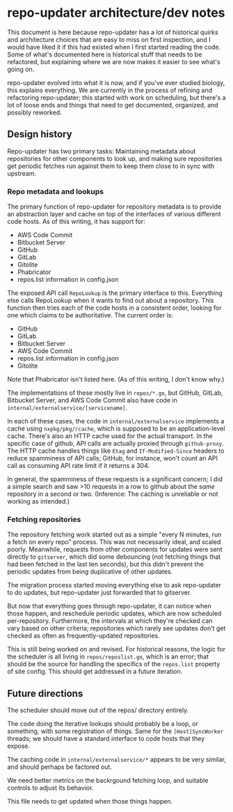 # repo-updater architecture/dev notes

This document is here because repo-updater has a lot of historical quirks and architecture choices that are easy to miss on first inspection, and I would have liked it if this had existed when I first started reading the code. Some of what's documented here is historical stuff that needs to be refactored, but explaining where we are now makes it easier to see what's going on.

repo-updater evolved into what it is now, and if you've ever studied biology, this explains everything. We are currently in the process of refining and refactoring repo-updater; this started with work on scheduling, but there's a lot of loose ends and things that need to get documented, organized, and possibly reworked.

## Design history

Repo-updater has two primary tasks: Maintaining metadata about repositories for other components to look up, and making sure repositories get periodic fetches run against them to keep them close to in sync with upstream.

### Repo metadata and lookups

The primary function of repo-updater for repository metadata is to provide an abstraction layer and cache on top of the interfaces of various different code hosts. As of this writing, it has support for:

- AWS Code Commit
- Bitbucket Server
- GitHub
- GitLab
- Gitolite
- Phabricator
- repos.list information in config.json

The exposed API call `RepoLookup` is the primary interface to this. Everything else calls RepoLookup when it wants to find out about a repository. This function then tries each of the code hosts in a consistent order, looking for one which claims to be authoritative. The current order is:

- GitHub
- GitLab
- Bitbucket Server
- AWS Code Commit
- repos.list information in config.json
- Gitolite

Note that Phabricator isn't listed here. (As of this writing, I don't know why.)

The implementations of these mostly live in `repos/*.go`, but GitHub, GitLab, Bitbucket Server, and AWS Code Commit also have code in `internal/externalservice/[servicename]`.

In each of these cases, the code in `internal/externalservice` implements a cache using `nxpkg/pkg/rcache`, which is supposed to be an application-level cache. There's also an HTTP cache used for the actual transport. In the specific case of github, API calls are actually proxied through `github-proxy`. The HTTP cache handles things like `Etag` and `If-Modified-Since` headers to reduce spamminess of API calls; GitHub, for instance, won't count an API call as consuming API rate limit if it returns a 304.

In general, the spamminess of these requests is a significant concern; I did a simple search and saw >10 requests in a row to github about the _same_ repository in a second or two. (Inference: The caching is unreliable or not working as intended.)

### Fetching repositories

The repository fetching work started out as a simple "every N minutes, run a fetch on every repo" process. This was not necessarily ideal, and scaled poorly. Meanwhile, requests from other components for updates were sent directly to `gitserver`, which did some debouncing (not fetching things that had been fetched in the last ten seconds), but this didn't prevent the periodic updates from being duplicative of other updates.

The migration process started moving everything else to ask repo-updater to do updates, but repo-updater just forwarded that to gitserver.

But now that everything goes through repo-updater, it can notice when those happen, and reschedule periodic updates, which are now scheduled per-repository. Furthermore, the intervals at which they're checked can vary based on other criteria; repositories which rarely see updates don't get checked as often as frequently-updated repositories.

This is still being worked on and revised. For historical reasons, the logic for the scheduler is all living in `repos/reposlist.go`, which is an error; that should be the source for handling the specifics of the `repos.list` property of site config. This should get addressed in a future iteration.

## Future directions

The scheduler should move out of the repos/ directory entirely.

The code doing the iterative lookups should probably be a loop, or something, with some registration of things. Same for the `[Host]SyncWorker` threads; we should have a standard interface to code hosts that they expose.

The caching code in `internal/externalservice/*` appears to be very similar, and should perhaps be factored out.

We need better metrics on the backrgound fetching loop, and suitable controls to adjust its behavior.

This file needs to get updated when those things happen.
